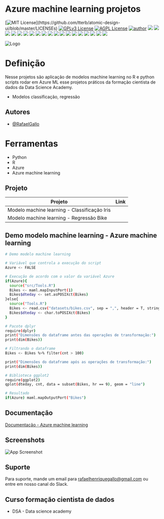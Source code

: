 # Azure machine learning projetos

[![MIT License](https://img.shields.io/apm/l/atomic-design-ui.svg?)](https://github.com/tterb/atomic-design-ui/blob/master/LICENSEs)
[![GPLv3 License](https://img.shields.io/badge/License-GPL%20v3-yellow.svg)](https://opensource.org/licenses/)
[![AGPL License](https://img.shields.io/badge/license-AGPL-blue.svg)](http://www.gnu.org/licenses/agpl-3.0)
[![author](https://img.shields.io/badge/author-RafaelGallo-red.svg)](https://github.com/RafaelGallo?tab=repositories)
[![](https://img.shields.io/badge/Azure-blue.svg)](https://azure.microsoft.com/pt-br/)
[![](https://img.shields.io/badge/Azure_machine_learning-blue.svg)](https://azure.microsoft.com/pt-br/services/machine-learning/)
[![](https://img.shields.io/badge/python-3.7+-blue.svg)](https://www.python.org/downloads/release/python-374/) 
[![](https://img.shields.io/badge/R-3.6.0-red.svg)](https://www.r-project.org/)
[![](https://img.shields.io/badge/ggplot2-white.svg)](https://ggplot2.tidyverse.org/)
[![](https://img.shields.io/badge/dplyr-blue.svg)](https://dplyr.tidyverse.org/)
[![](https://img.shields.io/badge/readr-green.svg)](https://readr.tidyverse.org/)
[![](https://img.shields.io/badge/ggvis-black.svg)](https://ggvis.tidyverse.org/)
[![](https://img.shields.io/badge/Shiny-red.svg)](https://shiny.tidyverse.org/)
[![](https://img.shields.io/badge/plotly-green.svg)](https://plotly.com/)
[![](https://img.shields.io/badge/XGBoost-red.svg)](https://xgboost.readthedocs.io/en/stable/#)
[![](https://img.shields.io/badge/Caret-orange.svg)](https://caret.tidyverse.org/)
[![](https://img.shields.io/badge/Pandas-blue.svg)](https://pandas.pydata.org/) 
[![](https://img.shields.io/badge/Matplotlib-blue.svg)](https://matplotlib.org/)
[![](https://img.shields.io/badge/Seaborn-green.svg)](https://seaborn.pydata.org/)
[![](https://img.shields.io/badge/Matplotlib-orange.svg)](https://scikit-learn.org/stable/) 
[![](https://img.shields.io/badge/Scikit_Learn-green.svg)](https://scikit-learn.org/stable/)
[![](https://img.shields.io/badge/Numpy-white.svg)](https://numpy.org/)
[![](https://img.shields.io/badge/PowerBI-red.svg)](https://powerbi.microsoft.com/pt-br/)

![Logo](https://img.freepik.com/vetores-gratis/conceito-de-transformacao-digital-de-vetor-de-fundo-de-cerebro-de-tecnologia-de-ia_53876-117812.jpg?t=st=1649038960~exp=1649039560~hmac=d34bffd0d84bd8fb61b56cd673f39515393d52ef634f28067ab4eac9299efc53&w=1380) 

# Definição
Nesse projetos são aplicação de modelos machine learning no R e python scripts rodar em Azure ML esse projetos práticos da formação cientista de dados da Data Science Academy.

- Modelos classificação, regressão

## Autores

- [@RafaelGallo](https://github.com/RafaelGallo)
# Ferramentas
 
- Python
- R
- Azure
- Azure machine learning
## Projeto

| Projeto               | Link                                                |
| ----------------- | ---------------------------------------------------------------- |
| Modelo machine learning - Classificação Iris |  |
| Modelo machine learning - Regressão Bike|  |



## Demo modelo machine learning - Azure machine learning

```bash
# Demo modelo machine learning

# Variável que controla a execução do script
Azure <- FALSE

# Execução de acordo com o valor da variável Azure
if(Azure){
  source("src/Tools.R")
  Bikes <- maml.mapInputPort(1)
  Bikes$dteday <- set.asPOSIXct(Bikes)
}else{
  source("Tools.R")
  Bikes <- read.csv("datasets/bikes.csv", sep = ",", header = T, stringsAsFactors = F )
  Bikes$dteday <- char.toPOSIXct(Bikes)
}

# Pacote dplyr
require(dplyr)
print("Dimensões do dataframe antes das operações de transformação:")
print(dim(Bikes))

# Filtrando o dataframe
Bikes <- Bikes %>% filter(cnt > 100)

print("Dimensões do dataframe após as operações de transformação:")
print(dim(Bikes))

# Biblioteca ggplot2
require(ggplot2)
qplot(dteday, cnt, data = subset(Bikes, hr == 9), geom = "line")

# Resultado
if(Azure) maml.mapOutputPort("Bikes")


```
## Documentação

[Documentação - Azure machine learning](https://docs.microsoft.com/pt-br/azure/machine-learning/)


## Screenshots

![App Screenshot](https://online.datasciencedojo.com/pluginfile.php/1/blog/post/61/Evaluationofmodel.gif)


## Suporte

Para suporte, mande um email para rafaelhenriquegallo@gmail.com ou entre em nosso canal do Slack.


## Curso formação cientista de dados

- DSA - Data science academy

